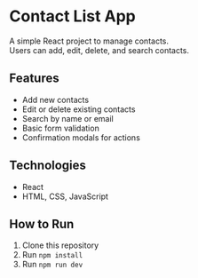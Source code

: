 # Contact List App

A simple React project to manage contacts.  
Users can add, edit, delete, and search contacts.

## Features
- Add new contacts
- Edit or delete existing contacts
- Search by name or email
- Basic form validation
- Confirmation modals for actions

## Technologies
- React
- HTML, CSS, JavaScript

## How to Run
1. Clone this repository
2. Run `npm install`
3. Run `npm run dev`
